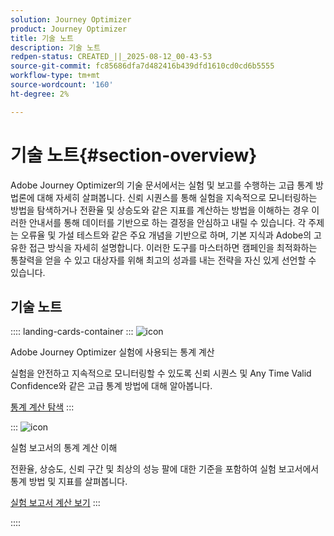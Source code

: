 ```yaml
---
solution: Journey Optimizer
product: Journey Optimizer
title: 기술 노트
description: 기술 노트
redpen-status: CREATED_||_2025-08-12_00-43-53
source-git-commit: fc85686dfa7d482416b439dfd1610cd0cd6b5555
workflow-type: tm+mt
source-wordcount: '160'
ht-degree: 2%

---
```



# 기술 노트{#section-overview}

Adobe Journey Optimizer의 기술 문서에서는 실험 및 보고를 수행하는 고급 통계 방법론에 대해 자세히 살펴봅니다. 신뢰 시퀀스를 통해 실험을 지속적으로 모니터링하는 방법을 탐색하거나 전환율 및 상승도와 같은 지표를 계산하는 방법을 이해하는 경우 이러한 안내서를 통해 데이터를 기반으로 하는 결정을 안심하고 내릴 수 있습니다. 각 주제는 오류율 및 가설 테스트와 같은 주요 개념을 기반으로 하며, 기본 지식과 Adobe의 고유한 접근 방식을 자세히 설명합니다. 이러한 도구를 마스터하면 캠페인을 최적화하는 통찰력을 얻을 수 있고 대상자를 위해 최고의 성과를 내는 전략을 자신 있게 선언할 수 있습니다.

## 기술 노트

:::: landing-cards-container
:::
![icon](https://cdn.experienceleague.adobe.com/icons/book.svg)

Adobe Journey Optimizer 실험에 사용되는 통계 계산

실험을 안전하고 지속적으로 모니터링할 수 있도록 신뢰 시퀀스 및 Any Time Valid Confidence와 같은 고급 통계 방법에 대해 알아봅니다.

[통계 계산 탐색](../using/content-management/experiment-calculations.md)
:::

:::
![icon](https://cdn.experienceleague.adobe.com/icons/chart-line.svg)

실험 보고서의 통계 계산 이해

전환율, 상승도, 신뢰 구간 및 최상의 성능 팔에 대한 기준을 포함하여 실험 보고서에서 통계 방법 및 지표를 살펴봅니다.

[실험 보고서 계산 보기](../using/content-management/experiment-report-calculations.md)
:::

::::
